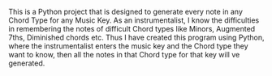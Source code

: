 This is a Python project that is designed to generate every note in any Chord Type for any Music Key.
As an instrumentalist, I know the difficulties in remembering the notes of difficult Chord types like Minors, Augmented 7ths, Diminished chords etc.
Thus I have created this program using Python, where the instrumentalist enters the music key and the Chord type they want to know, 
then all the notes in that Chord type for that key will ve generated.
